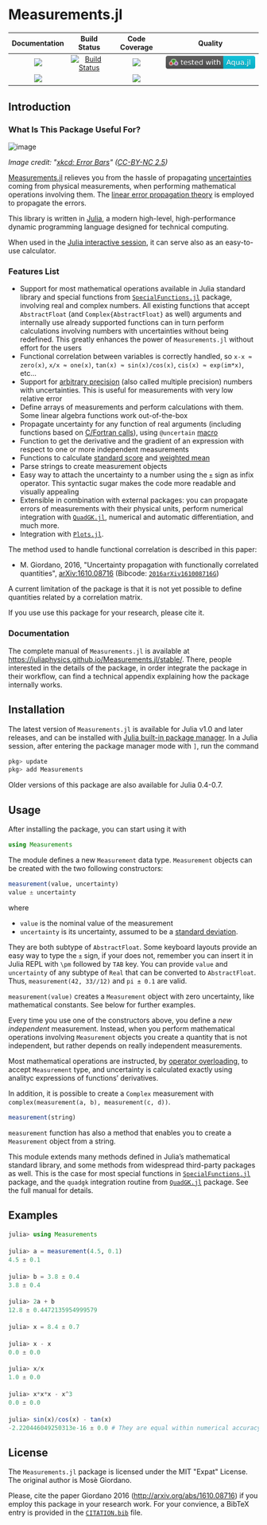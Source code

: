 # Measurements.jl

| **Documentation**                       | **Build Status**                    | **Code Coverage**               | **Quality** |
|:---------------------------------------:|:-----------------------------------:|:-------------------------------:|:-----------:|
| [![][docs-stable-img]][docs-stable-url] | [![Build Status][gha-img]][gha-url] | [![][coveral-img]][coveral-url] |[![Aqua QA][aqua-img]][aqua-url]|
| [![][docs-latest-img]][docs-latest-url] |                                     | [![][codecov-img]][codecov-url] |

Introduction
------------

### What Is This Package Useful For?

![image](docs/src/error_bars_2x.png)

*Image credit: "[xkcd: Error Bars](https://xkcd.com/2110/)" ([CC-BY-NC
2.5](https://creativecommons.org/licenses/by-nc/2.5/))*

[Measurements.jl](https://github.com/JuliaPhysics/Measurements.jl) relieves you
from the hassle of propagating
[uncertainties](https://en.wikipedia.org/wiki/Measurement_uncertainty) coming
from physical measurements, when performing mathematical operations involving
them.  The [linear error propagation
theory](https://en.wikipedia.org/wiki/Propagation_of_uncertainty) is employed to
propagate the errors.

This library is written in [Julia](http://julialang.org/), a modern high-level,
high-performance dynamic programming language designed for technical computing.

When used in the [Julia interactive
session](https://docs.julialang.org/en/v1/stdlib/REPL/), it can serve also as an
easy-to-use calculator.

### Features List ###

* Support for most mathematical operations available in Julia standard library
  and special functions
  from [`SpecialFunctions.jl`](https://github.com/JuliaMath/SpecialFunctions.jl)
  package, involving real and complex numbers.  All existing functions that
  accept `AbstractFloat` (and `Complex{AbstractFloat}` as well) arguments and
  internally use already supported functions can in turn perform calculations
  involving numbers with uncertainties without being redefined.  This greatly
  enhances the power of `Measurements.jl` without effort for the users
* Functional correlation between variables is correctly handled, so `x-x ≈
  zero(x)`, `x/x ≈ one(x)`, `tan(x) ≈ sin(x)/cos(x)`, `cis(x) ≈ exp(im*x)`,
  etc...
* Support for
  [arbitrary precision](https://docs.julialang.org/en/v1/manual/integers-and-floating-point-numbers/#Arbitrary-Precision-Arithmetic-1)
  (also called multiple precision) numbers with uncertainties.  This is useful
  for measurements with very low relative error
* Define arrays of measurements and perform calculations with them.  Some linear
  algebra functions work out-of-the-box
* Propagate uncertainty for any function of real arguments (including functions
  based on
  [C/Fortran calls](https://docs.julialang.org/en/v1/manual/calling-c-and-fortran-code/)),
  using `@uncertain`
  [macro](https://docs.julialang.org/en/v1/manual/metaprogramming/)
* Function to get the derivative and the gradient of an expression with respect
  to one or more independent measurements
* Functions to calculate
  [standard score](https://en.wikipedia.org/wiki/Standard_score) and
  [weighted mean](https://en.wikipedia.org/wiki/Weighted_arithmetic_mean)
* Parse strings to create measurement objects
* Easy way to attach the uncertainty to a number using the `±` sign as infix
  operator.  This syntactic sugar makes the code more readable and visually
  appealing
* Extensible in combination with external packages: you can propagate errors of
  measurements with their physical units, perform numerical integration
  with [`QuadGK.jl`](https://github.com/JuliaMath/QuadGK.jl), numerical and
  automatic differentiation, and much more.
* Integration with [`Plots.jl`](https://github.com/JuliaPlots/Plots.jl).

The method used to handle functional correlation is described in this paper:

* M. Giordano, 2016, "Uncertainty propagation with functionally correlated
  quantities", [arXiv:1610.08716](http://arxiv.org/abs/1610.08716)
  (Bibcode:
  [`2016arXiv161008716G`](http://adsabs.harvard.edu/abs/2016arXiv161008716G))

A current limitation of the package is that it is not yet possible to define
quantities related by a correlation matrix.

If you use use this package for your research, please cite it.

### Documentation ###

The complete manual of `Measurements.jl` is available at
https://juliaphysics.github.io/Measurements.jl/stable/.  There, people
interested in the details of the package, in order integrate the package in
their workflow, can find a technical appendix explaining how the package
internally works.

Installation
------------

The latest version of `Measurements.jl` is available for Julia v1.0 and later
releases, and can be installed with [Julia built-in package
manager](https://julialang.github.io/Pkg.jl/stable/).  In a Julia session, after
entering the package manager mode with `]`, run the command

```julia
pkg> update
pkg> add Measurements
```

Older versions of this package are also available for Julia 0.4-0.7.

Usage
-----

After installing the package, you can start using it with

```julia
using Measurements
```

The module defines a new `Measurement` data type.  `Measurement` objects can be
created with the two following constructors:

``` julia
measurement(value, uncertainty)
value ± uncertainty
```

where

* `value` is the nominal value of the measurement
* `uncertainty` is its uncertainty, assumed to be a
  [standard deviation](https://en.wikipedia.org/wiki/Standard_deviation).

They are both subtype of `AbstractFloat`.  Some keyboard layouts provide an easy
way to type the `±` sign, if your does not, remember you can insert it in Julia
REPL with `\pm` followed by `TAB` key.  You can provide `value` and
`uncertainty` of any subtype of `Real` that can be converted to `AbstractFloat`.
Thus, `measurement(42, 33//12)` and `pi ± 0.1` are valid.

`measurement(value)` creates a `Measurement` object with zero uncertainty, like
mathematical constants.  See below for further examples.

Every time you use one of the constructors above, you define a *new independent*
measurement.  Instead, when you perform mathematical operations involving
`Measurement` objects you create a quantity that is not independent, but rather
depends on really independent measurements.

Most mathematical operations are instructed, by
[operator overloading](https://en.wikipedia.org/wiki/Operator_overloading), to
accept `Measurement` type, and uncertainty is calculated exactly using analityc
expressions of functions’ derivatives.

In addition, it is possible to create a `Complex` measurement with
`complex(measurement(a, b), measurement(c, d))`.

``` julia
measurement(string)
```

`measurement` function has also a method that enables you to create a
`Measurement` object from a string.

This module extends many methods defined in Julia’s mathematical standard
library, and some methods from widespread third-party packages as well.  This is
the case for most special functions
in [`SpecialFunctions.jl`](https://github.com/JuliaMath/SpecialFunctions.jl)
package, and the `quadgk` integration routine
from [`QuadGK.jl`](https://github.com/JuliaMath/QuadGK.jl) package.  See the
full manual for details.

Examples
--------

``` julia
julia> using Measurements

julia> a = measurement(4.5, 0.1)
4.5 ± 0.1

julia> b = 3.8 ± 0.4
3.8 ± 0.4

julia> 2a + b
12.8 ± 0.4472135954999579

julia> x = 8.4 ± 0.7

julia> x - x
0.0 ± 0.0

julia> x/x
1.0 ± 0.0

julia> x*x*x - x^3
0.0 ± 0.0

julia> sin(x)/cos(x) - tan(x)
-2.220446049250313e-16 ± 0.0 # They are equal within numerical accuracy
```

License
-------

The `Measurements.jl` package is licensed under the MIT "Expat" License.  The
original author is Mosè Giordano.

Please, cite the paper Giordano 2016 (http://arxiv.org/abs/1610.08716) if you
employ this package in your research work.  For your convience, a BibTeX entry
is provided in the [`CITATION.bib`](CITATION.bib) file.


[docs-latest-img]: https://img.shields.io/badge/docs-latest-blue.svg
[docs-latest-url]: https://juliaphysics.github.io/Measurements.jl/dev/

[docs-stable-img]: https://img.shields.io/badge/docs-stable-blue.svg
[docs-stable-url]: https://juliaphysics.github.io/Measurements.jl/stable/

[gha-img]: https://github.com/JuliaPhysics/Measurements.jl/workflows/CI/badge.svg
[gha-url]: https://github.com/JuliaPhysics/Measurements.jl/actions?query=workflow%3ACI

[coveral-img]: https://coveralls.io/repos/github/JuliaPhysics/Measurements.jl/badge.svg?branch=master
[coveral-url]: https://coveralls.io/github/JuliaPhysics/Measurements.jl?branch=master

[codecov-img]: https://codecov.io/gh/JuliaPhysics/Measurements.jl/branch/master/graph/badge.svg
[codecov-url]: https://codecov.io/gh/JuliaPhysics/Measurements.jl

[aqua-img]: https://raw.githubusercontent.com/JuliaTesting/Aqua.jl/master/badge.svg
[aqua-url]: https://github.com/JuliaTesting/Aqua.jl
